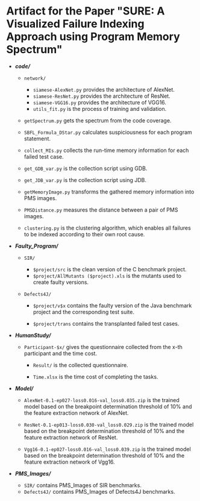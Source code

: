 # Artifact for the Paper "SURE: A Visualized Failure Indexing Approach using Program Memory Spectrum"



+ ***code/***
  
  + `network/`
    + `siamese-AlexNet.py` provides the architecture of AlexNet.
    + `siamese-ResNet.py` provides the architecture of ResNet.
    + `siamese-VGG16.py` provides the architecture of VGG16.
    + `utils_fit.py` is the process of training and validation.
    
  + `getSpectrum.py` gets the spectrum from the code coverage.
  
  + `SBFL_Formula_DStar.py` calculates suspiciousness for each program statement.
  
  + `collect_MIs.py` collects the run-time memory information for each failed test case.
  
  + `get_GDB_var.py` is the collection script using GDB.
  
  + `get_JDB_var.py` is the collection script using JDB.
  
  + `getMemoryImage.py` transforms the gathered memory information into PMS images.
  
  + `PMSDistance.py` measures the distance between a pair of PMS images.
  
  + `clustering.py` is the clustering algorithm, which enables all failures to be indexed according to their own root cause.
  
    
  
+ ***Faulty_Program/***
  
  * `SIR/`
    * `$project/src` is the clean version of the C benchmark project.
    * `$project/AllMutants ($project).xls` is the mutants used to create faulty versions.
    
  * `Defects4J/`
    * `$project/v$x` contains the faulty version of the Java benchmark project and the corresponding test suite.
    
    * `$project/trans` contains the transplanted failed test cases.
    
      
  
+ ***HumanStudy/***
  
  * `Participant-$x/` gives the questionnaire collected from the x-th participant and the time cost.
    
    * `Result/` is the collected questionnaire.
    
    * `Time.xlsx` is the time cost of completing the tasks.
    
      
  
+ ***Model/***
  
  * `AlexNet-0.1-ep027-loss0.016-val_loss0.035.zip` is the trained model based on the breakpoint determination threshold of 10% and the feature extraction network of AlexNet.
  
  * `ResNet-0.1-ep013-loss0.030-val_loss0.029.zip` is the trained model based on the breakpoint determination threshold of 10% and the feature extraction network of ResNet.
  
  * `Vgg16-0.1-ep027-loss0.016-val_loss0.039.zip` is the trained model based on the breakpoint determination threshold of 10% and the feature extraction network of Vgg16.
  
    
  
+ ***PMS_Images/***
  
  + `SIR/` contains PMS_Images of SIR benchmarks.
  + `Defects4J/` contains PMS_Images of Defects4J benchmarks.